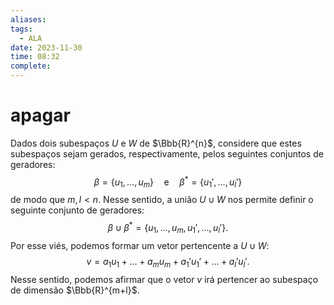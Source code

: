 ```yaml
---
aliases: 
tags:
  - ALA
date: 2023-11-30
time: 08:32
complete:
---
```

$\newcommand\mycolv[1]{\begin{bmatrix}#1\end{bmatrix}}$
# apagar

Dados dois subespaços $U$ e $W$ de $\Bbb{R}^{n}$, considere que estes subespaços sejam gerados, respectivamente, pelos seguintes conjuntos de geradores:
$$
\beta=\{u_{1},\dots,u_{m}\}\quad \text{e}\quad \beta^{*}=\{u_{1}',\dots,u_{l}'\}
$$
de modo que $m,l<n$. Nesse sentido, a união $U\cup W$ nos permite definir o seguinte conjunto de geradores:
$$
\beta \cup\beta^{*}=\{u_{1},\dots,u_{m},u_{1}',\dots,u_{l}'\}.
$$
Por esse viés, podemos formar um vetor pertencente a $U\cup W$:
$$
v=a_{1}u_{1}+\dots+a_{m}u_{m}+a_{1}'u_{1}'+\dots+a_{l}'u_{l}'.
$$
Nesse sentido, podemos afirmar que o vetor $v$ irá pertencer ao subespaço de dimensão $\Bbb{R}^{m+l}$.